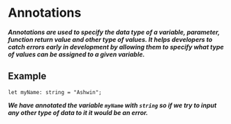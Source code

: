 # Annotations

***Annotations are used to specify the data type of a variable, parameter, function return value and other type of values. It helps developers to catch errors early in development by allowing them to specify what type of values can be assigned to a given variable.***

## Example
```
let myName: string = "Ashwin";
```
***We have annotated the variable `myName` with `string` so if we try to input any other type of data to it it would be an error.***
